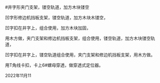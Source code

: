 
#井字形夹门支架，镂空轨道，加方木块镂空

凹字形修边机挡板支架，镂空轨道，加方木块木镂空，

凹字扣在井字上，组合使用，加方木块加固，


用木方做，夹门支架和修边机挡板支架，组合使用，镂空轨道，加方木块镂空轨道，



凹字扣在井字上，镂空轨道组合使用，夹门支架和修边机挡板支架，用木方做。


用T角线卡扣，卡上6#螺母穿透，做穿透式定位器。


2022年11月11





